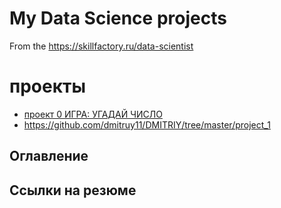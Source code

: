  # My Data Science projects

From  the  https://skillfactory.ru/data-scientist
# проекты
* [проект 0 ИГРА: УГАДАЙ ЧИСЛО](https://github.com/dmitruy11/DMITRIY/blob/master/project_0)
*  https://github.com/dmitruy11/DMITRIY/tree/master/project_1
## Оглавление
## Ссылки на резюме
